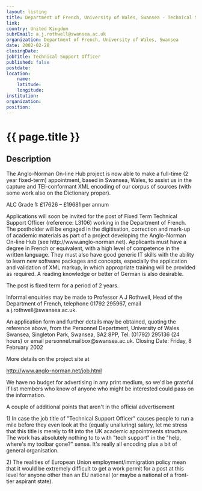 ```yaml
---
layout: listing
title: Department of French, University of Wales, Swansea - Technical Support Officer
link:
country: United Kingdom
subrEmail: a.j.rothwell@swansea.ac.uk
organization: Department of French, University of Wales, Swansea 
date: 2002-02-28
closingDate: 
jobTitle: Technical Support Officer
published: false
postdate:
location:
    name: 
    latitude: 
    longitude: 
institution: 
organization: 
position: 
--- 
```



# {{ page.title }}

## Description


<p>The Anglo-Norman On-line Hub project is now able to make a full-time (2 year fixed-term) appointment, based in Swansea, Wales, to assist us in the capture and TEI-conformant XML encoding of our corpus of sources (with some work also on the Dictionary proper).</p>

<p>ALC Grade 1: £17626 – £19681 per annum</p>

<p>Applications will soon be invited for the post of Fixed Term Technical Support Officer (reference: L3106) working in the Department of French. The postholder will be engaged in the digitisation, correction and mark-up of academic materials as part of a project developing the Anglo-Norman On-line Hub (see http://www.anglo-norman.net). Applicants must have a degree in French or equivalent, with a high level of competence in the written language. They must also have good generic IT skills with the ability to learn new software packages and concepts, especially the application and validation of XML markup, in which appropriate training will be provided as required. A reading knowledge or better of German is also desirable.</p>

<p> The post is fixed term for a period of 2 years.</p>

<p> Informal enquiries may be made to Professor A J Rothwell, Head of the Department of French, telephone 01792 295967, email a.j.rothwell@swansea.ac.uk.</p>

<p> An application form and further details may be obtained, quoting the reference above, from the Personnel Department, University of Wales Swansea, Singleton Park, Swansea, SA2 8PP, Tel. (01792) 295136 (24 hours) or email personnel.mailbox@swansea.ac.uk. Closing Date: Friday, 8 February 2002 </p>

<p>More details on the project site at<br/>

<a href="http://www.anglo-norman.net/job.html">http://www.anglo-norman.net/job.html</a></p>

<p>We have no budget for advertising in any print medium, so we'd be grateful if list members who know of anyone who might be interested could pass on the information.</p>

<p>A couple of additional points that aren't in the official advertisement</p>

<p>1) In case the job title of "Technical Support Officer" causes people to run a mile before they even look at the (equally unalluring) salary, let me stress that this title is merely to fit into the UK academic appointments structure. The work has absolutely nothing to to with "tech support" in the "help, where's my toolbar gone?" sense. It's really all encoding plus a bit of general organisation. </p>

<p>2) The realities of European Union employment/immigration policy mean that it would be extremely difficult to get a work permit for a post at this level for anyone other than an EU national (or maybe a national of a front-tier aspirant state).</p>
